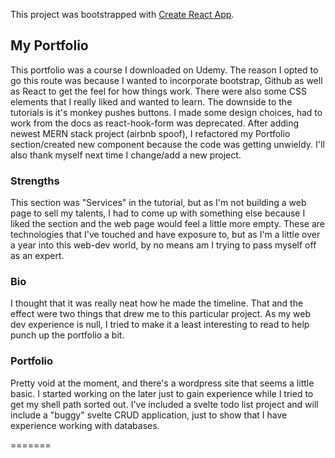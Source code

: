 

This project was bootstrapped with [Create React App](https://github.com/facebook/create-react-app).


## My Portfolio
This portfolio was a course I downloaded on Udemy.  The reason I opted to go this route was because I wanted to incorporate bootstrap, Github as well as React to get the feel for how things work.  There were also some CSS elements that I really liked and wanted to learn.  The downside to the tutorials is it's monkey pushes buttons. 
I made some design choices, had to work from the docs as react-hook-form was deprecated.  After adding newest MERN stack project (airbnb spoof), I refactored my Portfolio section/created new component because the code was getting unwieldy.  I'll also thank myself next time I change/add a new project.

### Strengths

This section was "Services" in the tutorial, but as I'm not building a web page to sell my talents, I had to come up with something else because I liked the section and the web page would feel a little more empty.  These are technologies that I've touched and have exposure to, but as I'm a little over a year into this web-dev world, by no means am I trying to pass myself off as an expert.

### Bio

I thought that it was really neat how he made the timeline.  That and the <Particle> effect were two things that drew me to this particular project.  As my web dev experience is null, I tried to make it a least interesting to read to help punch up the portfolio a bit.

### Portfolio
  
Pretty void at the moment, and there's a wordpress site that seems a little basic.  I started working on the later just to gain experience while I tried to get my shell path sorted out.  I've included a svelte todo list project and will include a "buggy" svelte CRUD application, just to show that I have experience working with databases.
  

=======


